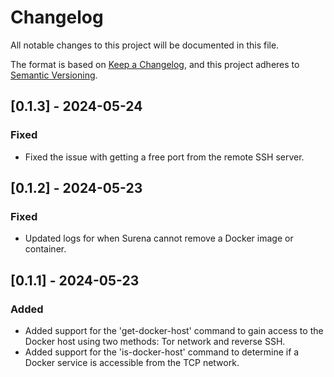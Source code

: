 # Changelog

All notable changes to this project will be documented in this file.

The format is based on [Keep a Changelog](https://keepachangelog.com/en/1.0.0/),
and this project adheres to [Semantic Versioning](https://semver.org/spec/v2.0.0.html).

## [0.1.3] - 2024-05-24
### Fixed
- Fixed the issue with getting a free port from the remote SSH server.

## [0.1.2] - 2024-05-23
### Fixed
- Updated logs for when Surena cannot remove a Docker image or container.

## [0.1.1] - 2024-05-23
### Added
- Added support for the 'get-docker-host' command to gain access to the Docker host using two methods: Tor network and reverse SSH.
- Added support for the 'is-docker-host' command to determine if a Docker service is accessible from the TCP network.
